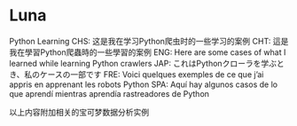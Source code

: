 # Luna
Python Learning
CHS: 这是我在学习Python爬虫时的一些学习的案例
CHT: 這是我在學習Python爬蟲時的一些學習的案例
ENG: Here are some cases of what I learned while learning Python crawlers
JAP: これはPythonクローラを学ぶとき、私のケースの一部です
FRE: Voici quelques exemples de ce que j’ai appris en apprenant les robots Python
SPA: Aquí hay algunos casos de lo que aprendí mientras aprendía rastreadores de Python


以上内容附加相关的宝可梦数据分析实例
